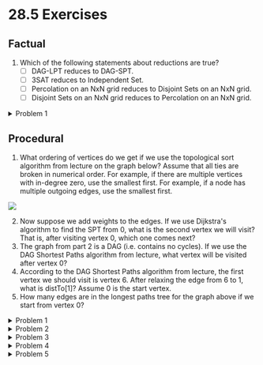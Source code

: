 # 28.5 Exercises

## Factual

1. Which of the following statements about reductions are true?
   * [ ] DAG-LPT reduces to DAG-SPT.
   * [ ] 3SAT reduces to Independent Set.
   * [ ] Percolation on an NxN grid reduces to Disjoint Sets on an NxN grid.
   * [ ] Disjoint Sets on an NxN grid reduces to Percolation on an NxN grid.

<details>

<summary>Problem 1</summary>

* [x] DAG-LPT reduces to DAG-SPT.
* [x] 3SAT reduces to Independent Set.
* [x] Percolation on an NxN grid reduces to Disjoint Sets on an NxN grid.
* [ ] Disjoint Sets on an NxN grid reduces to Percolation on an NxN grid.

</details>

## Procedural

1. What ordering of vertices do we get if we use the topological sort algorithm from lecture on the graph below? Assume that all ties are broken in numerical order. For example, if there are multiple vertices with in-degree zero, use the smallest first. For example, if a node has multiple outgoing edges, use the smallest first.

![](<../.gitbook/assets/image (116).png>)

2. Now suppose we add weights to the edges. If we use Dijkstra's algorithm to find the SPT from 0, what is the second vertex we will visit? That is, after visiting vertex 0, which one comes next?
3. The graph from part 2 is a DAG (i.e. contains no cycles). If we use the DAG Shortest Paths algorithm from lecture, what vertex will be visited after vertex 0?
4. According to the DAG Shortest Paths algorithm from lecture, the first vertex we should visit is vertex 6. After relaxing the edge from 6 to 1, what is distTo\[1]? Assume 0 is the start vertex.
5. How many edges are in the longest paths tree for the graph above if we start from vertex 0?

<details>

<summary>Problem 1</summary>

The DFS Post Order is `3 2 4 5 1 0 6`. The reverse of this is `6 0 1 5 4 2 3`. Thus, the topological sort we get is `6 0 1 5 4 2 3`.

</details>

<details>

<summary>Problem 2</summary>

2, it has the shortest distance from the start vertex.&#x20;

</details>

<details>

<summary>Problem 3</summary>

1, because it is the next in the topological order that we got in question 1.

</details>

<details>

<summary>Problem 4</summary>

Infinity. Recall that when relaxing the edge from `6` to `1` in a shortest paths algorithm, the new distance to be considered is `distTo[6] + w(6, 1)` where `w(6, 1)` is the weight of the edge from `6` to `1`. Since `distTo[6]` is infinity, the sum is `infinity + 9`. Since this is no better than the original value of `distTo[1]`, which is also infinity, `distTo[1]` does not change.

</details>

<details>

<summary>Problem 5</summary>

5. There are 6 reachable vertex from 0, so the LPT will have V - 1 = 5 edges.

</details>
